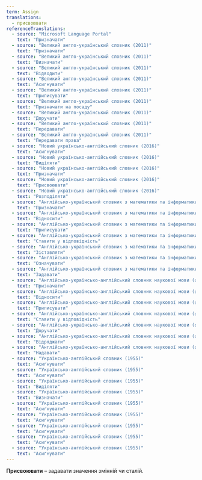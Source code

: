 ```yaml
---
term: Assign
translations:
  - присвоювати
referenceTranslations:
  - source: "Microsoft Language Portal"
    text: "Призначати"
  - source: "Великий англо-український словник (2011)"
    text: "Призначати"
  - source: "Великий англо-український словник (2011)"
    text: "Визначати"
  - source: "Великий англо-український словник (2011)"
    text: "Відводити"
  - source: "Великий англо-український словник (2011)"
    text: "Асигнувати"
  - source: "Великий англо-український словник (2011)"
    text: "Приписувати"
  - source: "Великий англо-український словник (2011)"
    text: "Призначати на посаду"
  - source: "Великий англо-український словник (2011)"
    text: "Доручати"
  - source: "Великий англо-український словник (2011)"
    text: "Передавати"
  - source: "Великий англо-український словник (2011)"
    text: "Передавати права"
  - source: "Новий українсько-англійський словник (2016)"
    text: "Асигнувати"
  - source: "Новий українсько-англійський словник (2016)"
    text: "Виділяти"
  - source: "Новий українсько-англійський словник (2016)"
    text: "Призначати"
  - source: "Новий українсько-англійський словник (2016)"
    text: "Присвоювати"
  - source: "Новий українсько-англійський словник (2016)"
    text: "Розподіляти"
  - source: "Англійсько-український словник з математики та інформатики (2010)"
    text: "Призначати"
  - source: "Англійсько-український словник з математики та інформатики (2010)"
    text: "Відносити"
  - source: "Англійсько-український словник з математики та інформатики (2010)"
    text: "Приписувати"
  - source: "Англійсько-український словник з математики та інформатики (2010)"
    text: "Ставити у відповідність"
  - source: "Англійсько-український словник з математики та інформатики (2010)"
    text: "Зіставляти"
  - source: "Англійсько-український словник з математики та інформатики (2010)"
    text: "Означувати"
  - source: "Англійсько-український словник з математики та інформатики (2010)"
    text: "Задавати"
  - source: "Англійсько-українсько-англійський словник наукової мови (фізика та споріднені науки). Частина І англійсько-українська (2010)"
    text: "Призначати"
  - source: "Англійсько-українсько-англійський словник наукової мови (фізика та споріднені науки). Частина І англійсько-українська (2010)"
    text: "Відносити"
  - source: "Англійсько-українсько-англійський словник наукової мови (фізика та споріднені науки). Частина І англійсько-українська (2010)"
    text: "Приписувати"
  - source: "Англійсько-українсько-англійський словник наукової мови (фізика та споріднені науки). Частина І англійсько-українська (2010)"
    text: "Ставити у відповідність"
  - source: "Англійсько-українсько-англійський словник наукової мови (фізика та споріднені науки). Частина І англійсько-українська (2010)"
    text: "Доручати"
  - source: "Англійсько-українсько-англійський словник наукової мови (фізика та споріднені науки). Частина І англійсько-українська (2010)"
    text: "Відряджати"
  - source: "Англійсько-українсько-англійський словник наукової мови (фізика та споріднені науки). Частина І англійсько-українська (2010)"
    text: "Надавати"
  - source: "Українсько-англійський словник (1955)"
    text: "Асиґнувати"
  - source: "Українсько-англійський словник (1955)"
    text: "Асигнувати"
  - source: "Українсько-англійський словник (1955)"
    text: "Виділяти"
  - source: "Українсько-англійський словник (1955)"
    text: "Визначати"
  - source: "Українсько-англійський словник (1955)"
    text: "Асиґнувати"
  - source: "Українсько-англійський словник (1955)"
    text: "Асиґнувати"
  - source: "Українсько-англійський словник (1955)"
    text: "Асиґнувати"
  - source: "Українсько-англійський словник (1955)"
    text: "Асиґнувати"
  - source: "Українсько-англійський словник (1955)"
    text: "Асиґнувати"
---
```


**Присвоювати** – задавати значення змінній чи сталій.